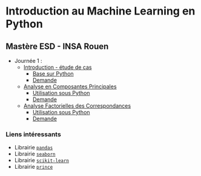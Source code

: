 # Introduction au Machine Learning en Python

## Mastère ESD - INSA Rouen

<!--
https://www.insa-rouen.fr/formation/mastere-specialiser/expert-en-sciences-des-donnees
-> Ingénierie des données
Contenu
1) Introduction à l’ingénierie des données : notion de chaine de traitements
2) Analyse exploratoire de données
    - Analyse en Composantes Principales (ACP)
    - Analyse factorielle des correspondances (AFC)
    - Méthode non-linéaire de projection des données
3) Méthodes de regroupement des données (Clustering)
    - Classification hiérarchique ascendante
    - K moyennes
    - Modèles de mélange
Ces méthodes couvriront les problématiques de description statistique des données, de projection et visualisation des données et de regroupement des données en catégories homogènes.

    - Jour 1 : Intro (ML, Apprentissage non-supervisé, étude de cas...) - ACP
    - Jour 2 : Classif (k-means, CAH) - Autres méthodes de classif (SOM ?, DBSCAN, BIRCH ? autre ?) + **Evaluation des résultats**
    - Jour 3 : Autres méthodes (MDS, NMF, ?) - TP noté ?
-->

- Journée 1 : 
    - [Introduction - étude de cas](intro.slides.html) 
        - [Base sur Python](base-python.html) 
        - [Demande](base-demande.html)
    - [Analyse en Composantes Principales](acp-cours.html)
        - [Utilisation sous Python](acp-python.slides.html) 
        - [Demande](acp-demande.html)
    - [Analyse Factorielles des Correspondances](afc-cours.html)
        - [Utilisation sous Python](afc-python.slides.html) 
        - [Demande](afc-demande.html)

<!--
- Séance 2 : 
    - [Clustering avec CAH et *k*-means](classif-cours.html) 
        - [CAH sous Python](cah-python.slides.html) 
        - [*k*-means sous Python](kmeans-python.slides.html) 
        - [Demande](classif-demande.html)
    - Tout ensemble
- Séance 3 :
    - Autres méthodes
        - [MDS]() ?
        - [DBSCAN](dbscan-python.slides.html) (voire BIRCH ou autres)
        - [SOM]() ?
    - [Sujet TP noté]()
        - [Aide pour l'importation](tp-note-import.html)
-->

### Liens intéressants 

- Librairie [`pandas`](https://pandas.pydata.org/)
- Librairie [`seaborn`](https://seaborn.pydata.org/)
- Librairie [`scikit-learn`](https://scikit-learn.org/) 
- Librairie [`prince`](https://github.com/MaxHalford/prince)

<!--
old
        - **AFC** : [Cours](afc-cours.html) - [Utilisation sous Python](afc-python.slides.html) - [Demande](afc-demande.html)
        - **ACM** : [Cours](acm-cours.html) - [Utilisation sous Python](acm-python.slides.html)
- [Etude de cas](etude-de-cas-pendigits.slides.html)
-->

<!--
Pour création slide jupyter : cf https://medium.com/@mjspeck/presenting-code-using-jupyter-notebook-slides-a8a3c3b59d67
jupyter nbconvert fichier.ipynb --to slides --post serve
-->
